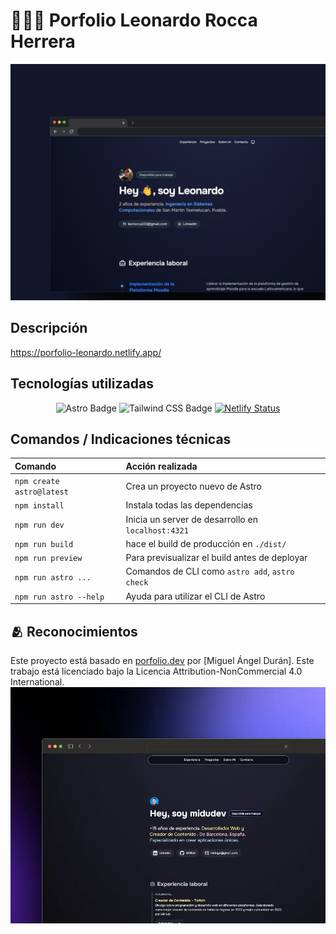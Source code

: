 # 👨🏻‍💻 Porfolio Leonardo Rocca Herrera
![porfolio-leonardo](public/porfolio.png)

## Descripción
https://porfolio-leonardo.netlify.app/

## Tecnologías utilizadas
<div align="center">

![Astro Badge](https://img.shields.io/badge/Astro-FF3E00?logo=astro&logoColor=fff&style=flat)
![Tailwind CSS Badge](https://img.shields.io/badge/Tailwind%20CSS-06B6D4?logo=tailwindcss&logoColor=fff&style=flat)
[![Netlify Status](https://api.netlify.com/api/v1/badges/ead74cb1-ff38-40ca-b052-110c32f72a13/deploy-status)](https://app.netlify.com/sites/porfolio-leonardo/deploys)
</div>

## Comandos / Indicaciones técnicas

| Comando                  | Acción realizada                                   |
| :---------------------   | :------------------------------------------------- |
| `npm create astro@latest`| Crea un proyecto nuevo de Astro                    |
| `npm install`            | Instala todas las dependencias                     |
| `npm run dev`            | Inicia un server de desarrollo en `localhost:4321` |
| `npm run build`          | hace el build de producción en `./dist/`           |
| `npm run preview`        | Para previsualizar el build antes de deployar      |
| `npm run astro ...`      | Comandos de CLI como `astro add`, `astro check`    |
| `npm run astro --help`   | Ayuda para utilizar el CLI de Astro                |

## 🫂 Reconocimientos

Este proyecto está basado en [porfolio.dev](https://github.com/midudev/porfolio.dev) por [Miguel Ángel Durán]. Este trabajo está licenciado bajo la Licencia Attribution-NonCommercial 4.0 International.
![porfolio.dev](public/porfolio.webp)
